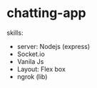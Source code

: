 # chatting-app

skills: 
- server: Nodejs (express) 
- Socket.io
- Vanila Js
- Layout: Flex box
- ngrok (lib)
